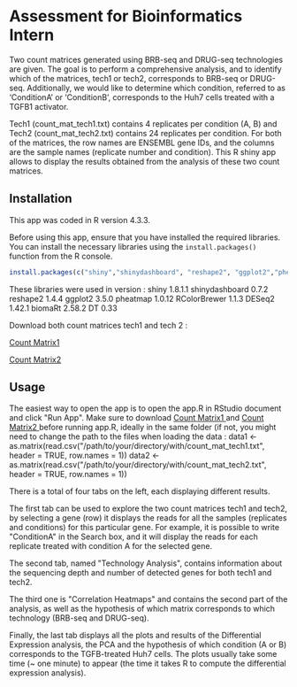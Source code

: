# Assessment for Bioinformatics Intern

Two count matrices generated using BRB-seq and DRUG-seq technologies are given. The goal is to perform a comprehensive analysis, and to identify which of the matrices, tech1 or tech2, corresponds to BRB-seq or DRUG-seq. Additionally, we would like to determine which condition, referred to as ‘ConditionA’ or ‘ConditionB’, corresponds to the Huh7 cells treated with a TGFB1 activator.

Tech1 (count_mat_tech1.txt) contains 4 replicates per condition (A, B) and Tech2 (count_mat_tech2.txt) contains 24 replicates per condition. For both of the matrices, the row names are ENSEMBL gene IDs, and the columns are the sample names (replicate number and condition). This R shiny app allows to display the results obtained from the analysis of these two count matrices.

## Installation

This app was coded in R version 4.3.3.

Before using this app, ensure that you have installed the required libraries. You can install the necessary libraries using the `install.packages()` function from the R console.

```R
install.packages(c("shiny","shinydashboard", "reshape2", "ggplot2","pheatmap","RColorBrewer","DESeq2","biomaRt","DT"))
````

These libraries were used in version :
shiny 1.8.1.1
shinydashboard 0.7.2
reshape2 1.4.4
ggplot2 3.5.0
pheatmap 1.0.12
RColorBrewer 1.1.3
DESeq2 1.42.1
biomaRt 2.58.2
DT 0.33


Download both count matrices tech1 and tech 2 : 

[Count Matrix1 ](count_mat_tech1.txt)

[Count Matrix2 ](count_mat_tech2.txt)

## Usage

The easiest way to open the app is to open the app.R in RStudio document and click "Run App". Make sure to download [Count Matrix1 ](count_mat_tech1.txt) and [Count Matrix2 ](count_mat_tech2.txt) before running app.R, ideally in the same folder (if not, you might need to change the path to the files when loading the data :
data1 <- as.matrix(read.csv("/path/to/your/directory/with/count_mat_tech1.txt", header = TRUE, row.names = 1))
data2 <- as.matrix(read.csv("/path/to/your/directory/with/count_mat_tech2.txt", header = TRUE, row.names = 1)) 

There is a total of four tabs on the left, each displaying different results. 

The first tab can be used to explore the two count matrices tech1 and tech2, by selecting a gene (row) it displays the reads for all the samples (replicates and conditions) for this particular gene. For example, it is possible to write "ConditionA" in the Search box, and it will display the reads for each replicate treated with condition A for the selected gene.

The second tab, named "Technology Analysis", contains information about the sequencing depth and number of detected genes for both tech1 and tech2.

The third one is "Correlation Heatmaps" and contains the second part of the analysis, as well as the hypothesis of which matrix corresponds to which technology (BRB-seq and DRUG-seq). 

Finally, the last tab displays all the plots and results of the Differential Expression analysis, the PCA and the hypothesis of which condition (A or B) corresponds to the TGFB-treated Huh7 cells. The plots usually take some time (~ one minute) to appear (the time it takes R to compute the differential expression analysis).


